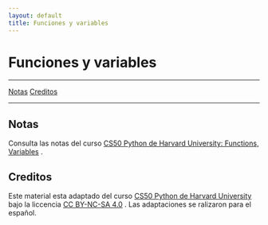 ```yaml
---
layout: default
title: Funciones y variables
---
```


# Funciones y variables

***
[Notas](#notas)
[Creditos](#creditos)

***

## Notas

Consulta las notas del curso 
[CS50 Python de Harvard University: Functions, Variables](https://cs50.harvard.edu/python/2022/weeks/0/)
.

## Creditos

Este material esta adaptado del curso 
[CS50 Python de Harvard University](https://cs50.harvard.edu/python/2022/)
 bajo la liccencia 
[CC BY-NC-SA 4.0](https://cs50.harvard.edu/python/2022/license/)
.
Las adaptaciones se ralizaron para el español.

